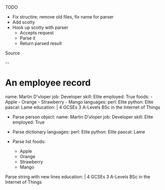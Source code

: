 TODO
- Fix structire; remove old files, fix name for parser
- Add scotty
- Hook up scotty with parser
    - Accepts request
    - Parse it
    - Return parsed result

Source

--
# An employee record
name: Martin D'vloper
job: Developer
skill: Elite
employed: True
foods:
    - Apple
    - Orange
    - Strawberry
    - Mango
languages:
    perl: Elite
    python: Elite
    pascal: Lame
education: |
    4 GCSEs
    3 A-Levels
    BSc in the Internet of Things

- Parse person object:
name: Martin D'vloper
job: Developer
skill: Elite
employed: True

- Parse dictionary
languages:
    perl: Elite
    python: Elite
    pascal: Lame

- Parse list
foods:
    - Apple
    - Orange
    - Strawberry
    - Mango

Parse string with new lines
education: |
    4 GCSEs
    3 A-Levels
    BSc in the Internet of Things

